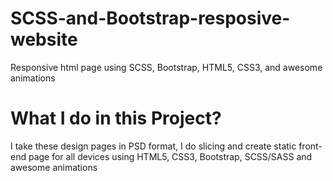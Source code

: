 # SCSS-and-Bootstrap-resposive-website
Responsive html page using SCSS, Bootstrap, HTML5, CSS3, and awesome animations

# What I do in this Project?
I take these design pages in PSD format, I do slicing and create static front-end page for all devices using HTML5, CSS3, Bootstrap, SCSS/SASS and awesome animations



